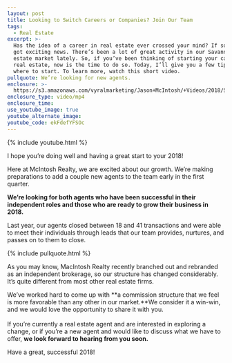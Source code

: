 ```yaml
---
layout: post
title: Looking to Switch Careers or Companies? Join Our Team
tags:
  - Real Estate
excerpt: >-
  Has the idea of a career in real estate ever crossed your mind? If so, I’ve
  got exciting news. There’s been a lot of great activity in our Savannah real
  estate market lately. So, if you’ve been thinking of starting your career in
  real estate, now is the time to do so. Today, I’ll give you a few tips on
  where to start. To learn more, watch this short video.
pullquote: We’re looking for new agents.
enclosure: >-
  https://s3.amazonaws.com/vyralmarketing/Jason+McIntosh/+Videos/2018/Savannah+Real+Estate+Agent-+Why+Wait%253F+Start+Your+Career+in+Real+Estate+Now.mp4
enclosure_type: video/mp4
enclosure_time:
use_youtube_image: true
youtube_alternate_image:
youtube_code: ekFdefYFSOc
---
```



{% include youtube.html %}

I hope you’re doing well and having a great start to your 2018!

Here at McIntosh Realty, we are excited about our growth. We’re making preparations to add a couple new agents to the team early in the first quarter.

**We’re looking for both agents who have been successful in their independent roles and those who are ready to grow their business in 2018.**

Last year, our agents closed between 18 and 41 transactions and were able to meet their individuals through leads that our team provides, nurtures, and passes on to them to close.

{% include pullquote.html %}

As you may know, MacIntosh Realty recently branched out and rebranded as an independent brokerage, so our structure has changed considerably. It’s quite different from most other real estate firms.

We’ve worked hard to come up with **a commission structure that we feel is more favorable than any other in our market.**We consider it a win-win, and we would love the opportunity to share it with you.<br><br>If you’re currently a real estate agent and are interested in exploring a change, or if you’re a new agent and would like to discuss what we have to offer, **we look forward to hearing from you soon.**

Have a great, successful 2018!